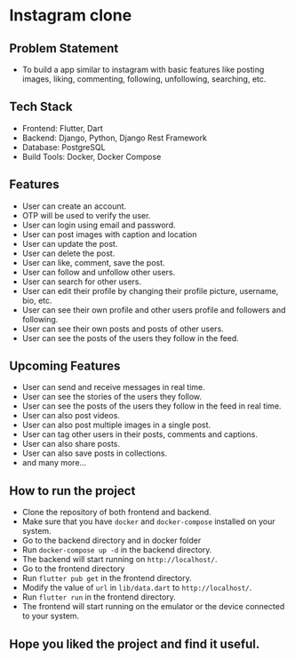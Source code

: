 # Instagram clone 


## Problem Statement
- To build a app similar to instagram with basic features like posting images, liking, commenting, following, unfollowing, searching, etc.

## Tech Stack
- Frontend: Flutter, Dart
- Backend: Django, Python, Django Rest Framework
- Database: PostgreSQL
- Build Tools: Docker, Docker Compose


## Features
- User can create an account.
- OTP will be used to verify the user.
- User can login using email and password.
- User can post images with caption and location
- User can update the post.
- User can delete the post.
- User can like, comment, save the post.
- User can follow and unfollow other users.
- User can search for other users.
- User can edit their profile by changing their profile picture, username, bio, etc.
- User can see their own profile and other users profile and followers and following.
- User can see their own posts and posts of other users.
- User can see the posts of the users they follow in the feed.

## Upcoming Features
- User can send and receive messages in real time.
- User can see the stories of the users they follow.
- User can see the posts of the users they follow in the feed in real time.
- User can also post videos.
- User can also post multiple images in a single post.
- User can tag other users in their posts, comments and captions.
- User can also share posts.
- User can also save posts in collections.
- and many more...


## How to run the project
- Clone the repository of both frontend and backend.
- Make sure that you have `docker` and `docker-compose` installed on your system.
- Go to the backend directory and in docker folder
- Run `docker-compose up -d` in the backend directory.
- The backend will start running on `http://localhost/`.
- Go to the frontend directory
- Run `flutter pub get` in the frontend directory.
- Modify the value of `url` in `lib/data.dart` to `http://localhost/`.
- Run `flutter run` in the frontend directory.
- The frontend will start running on the emulator or the device connected to your system.


## Hope you liked the project and find it useful.


